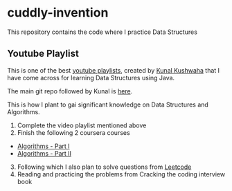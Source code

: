 # cuddly-invention
This repository contains the code where I practice Data Structures

## Youtube Playlist

This is one of the best [youtube playlists](https://www.youtube.com/watch?v=wn49bJOYAZM&list=PL9gnSGHSqcnr_DxHsP7AW9ftq0AtAyYqJ), created by [Kunal Kushwaha](https://www.youtube.com/c/KunalKushwaha) that I have come across for learning Data Structures using Java.

The main git repo followed by Kunal is [here](https://github.com/kunal-kushwaha/DSA-Bootcamp-Java).

This is how I plant to gai significant knowledge on Data Structures and Algorithms. 

1. Complete the video playlist mentioned above
2. Finish the following 2 coursera courses
 - [Algorithms - Part I](https://www.coursera.org/learn/algorithms-part1)
 - [Algorithms - Part II](https://www.coursera.org/learn/algorithms-part2)
3. Following which I also plan to solve questions from [Leetcode](https://leetcode.com/)
4. Reading and practicing the problems from Cracking the coding interview book

